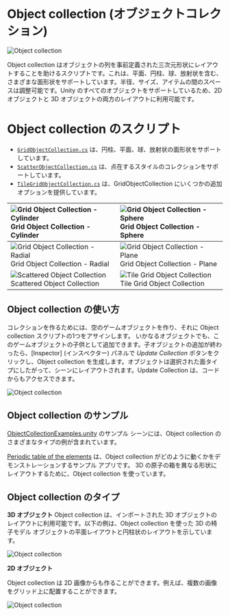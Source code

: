 # Object collection (オブジェクトコレクション) #

![Object collection](../Documentation/Images/ObjectCollection/MRTK_ObjectCollection_Main.jpg)

Object collection はオブジェクトの列を事前定義された三次元形状にレイアウトすることを助けるスクリプトです。これは、平面、円柱、球、放射状を含む、さまざまな面形状をサポートしています。半径、サイズ、アイテムの間のスペースは調整可能です。Unity のすべてのオブジェクトをサポートしているため、2D オブジェクトと 3D オブジェクトの両方のレイアウトに利用可能です。

# Object collection のスクリプト #
- [`GridObjectCollection.cs`](https://github.com/Microsoft/MixedRealityToolkit-Unity/blob/mrtk_release/Assets/MixedRealityToolkit.SDK/Features/UX/Scripts/Collections/GridObjectCollection.cs) は、円柱、平面、球、放射状の面形状をサポートしています。
- [`ScatterObjectCollection.cs`](https://github.com/Microsoft/MixedRealityToolkit-Unity/blob/mrtk_release/Assets/MixedRealityToolkit.SDK/Features/UX/Scripts/Collections/ScatterObjectCollection.cs) は、点在するスタイルのコレクションをサポートしています。
- [`TileGridObjectCollection.cs`](https://github.com/Microsoft/MixedRealityToolkit-Unity/blob/mrtk_release/Assets/MixedRealityToolkit.SDK/Features/UX/Scripts/Collections/TileGridObjectCollection.cs) は、GridObjectCollection にいくつかの追加オプションを提供しています。

|![Grid Object Collection - Cylinder](../Documentation/Images/ObjectCollection/MRTK_ObjectCollectionCylinder.png) Grid Object Collection - Cylinder | ![Grid Object Collection - Sphere](../Documentation/Images/ObjectCollection/MRTK_ObjectCollectionSphere.png) Grid Object Collection - Sphere |
|:--- | :--- |
|![Grid Object Collection - Radial](../Documentation/Images/ObjectCollection/MRTK_ObjectCollectionRadial.png) Grid Object Collection - Radial | ![Grid Object Collection - Plane](../Documentation/Images/ObjectCollection/MRTK_ObjectCollectionPlane.png) Grid Object Collection - Plane |
|![Scattered Object Collection](../Documentation/Images/ObjectCollection/MRTK_ObjectCollectionScattered.png) Scattered Object Collection | ![Tile Grid Object Collection](../Documentation/Images/ObjectCollection/MRTK_ObjectCollectionTileGrid.png) Tile Grid Object Collection |


## Object collection の使い方 ##

コレクションを作るためには、空のゲームオブジェクトを作り、それに Object collection スクリプトの1つをアサインします。
いかなるオブジェクトでも、このゲームオブジェクトの子供として追加できます。子オブジェクトの追加が終わったら、[Inspector] (インスペクター) パネルで *Update Collection* ボタンをクリックし、Object collection を生成します。オブジェクトは選択された面タイプにしたがって、シーンにレイアウトされます。Update Collection は、コードからもアクセスできます。




![Object collection](../Documentation/Images/ObjectCollection/MRTK_ObjectCollectionScript.png)

## Object collection のサンプル ##

[ObjectCollectionExamples.unity](https://github.com/Microsoft/MixedRealityToolkit-Unity/blob/mrtk_release/Assets/MixedRealityToolkit.Examples/Demos/UX/Collections/Scenes/ObjectCollectionExamples.unity) のサンプル シーンには、Object collection のさまざまなタイプの例が含まれています。

[Periodic table of the elements](https://github.com/Microsoft/MRDesignLabs_Unity_PeriodicTable) は、Object collection がどのように動くかをデモンストレーションするサンプル アプリです。
3D の原子の箱を異なる形状にレイアウトするために、Object collection を使っています。

## Object collection のタイプ ##

**3D オブジェクト**
Object collection は、インポートされた 3D オブジェクトのレイアウトに利用可能です。以下の例は、Object collection を使った 3D の椅子モデル オブジェクトの平面レイアウトと円柱状のレイアウトを示しています。

![Object collection](../Documentation/Images/ObjectCollection/MRTK_ObjectCollection_3DObjects.jpg)

**2D オブジェクト**

Object collection は 2D 画像からも作ることができます。例えば、複数の画像をグリッド上に配置することができます。

![Object collection](../Documentation/Images/ObjectCollection/MRTK_ObjectCollection_Layout_2DImages.jpg)
